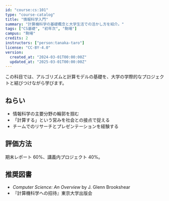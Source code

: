 ```yaml
---
id: "course:cs:101"
type: "course-catalog"
title: "情報科学入門"
summary: "計算機科学の基礎概念と大学生活での活かし方を紹介。"
tags: ["CS基礎", "初年次", "駒場"]
campus: "駒場"
credits: 2
instructors: ["person:tanaka-taro"]
license: "CC-BY-4.0"
version:
  created_at: "2024-03-01T00:00:00Z"
  updated_at: "2025-03-01T00:00:00Z"
---
```


この科目では、アルゴリズムと計算モデルの基礎を、大学の学際的なプロジェクトと結びつけながら学びます。

## ねらい

- 情報科学の主要分野の輪郭を掴む
- 「計算する」という営みを社会との接点で捉える
- チームでのリサーチとプレゼンテーションを経験する

## 評価方法

期末レポート 60%、講義内プロジェクト 40%。

## 推奨図書

- *Computer Science: An Overview* by J. Glenn Brookshear
- 『計算機科学への招待』東京大学出版会
